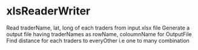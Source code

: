# xlsReaderWriter
Read traderName, lat, long  of each traders from input.xlsx file Generate a output file having traderNames as rowName, coloumnName for OutputFile Find distance for each traders to everyOther i.e one to many combination
